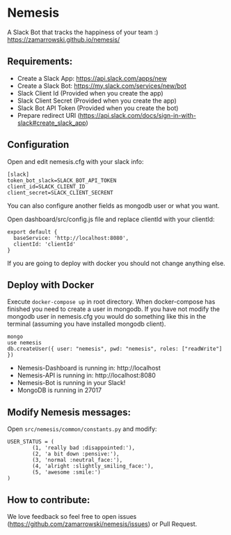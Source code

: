 # Nemesis
A Slack Bot that tracks the happiness of your team :)
https://zamarrowski.github.io/nemesis/

## Requirements:

* Create a Slack App: https://api.slack.com/apps/new
* Create a Slack Bot: https://my.slack.com/services/new/bot
* Slack Client Id (Provided when you create the app)
* Slack Client Secret (Provided when you create the app)
* Slack Bot API Token (Provided when you create the bot)
* Prepare redirect URI (https://api.slack.com/docs/sign-in-with-slack#create_slack_app)

## Configuration

Open and edit nemesis.cfg with your slack info:
```
[slack]
token_bot_slack=SLACK_BOT_API_TOKEN
client_id=SLACK_CLIENT_ID
client_secret=SLACK_CLIENT_SECRENT
```
You can also configure another fields as mongodb user or what you want.

Open dashboard/src/config.js file and replace clientId with your clientId:

```
export default {
  baseService: 'http://localhost:8080',
  clientId: 'clientId'
}

```
If you are going to deploy with docker you should not change anything else.

## Deploy with Docker

Execute ```docker-compose up``` in root directory. When docker-compose has finished you need to create a user in mongodb.
If you have not modify the mongodb user in nemesis.cfg you would do something like this in the terminal (assuming you have installed mongodb client).

```
mongo
use nemesis
db.createUser({ user: "nemesis", pwd: "nemesis", roles: ["readWrite"] })
```

* Nemesis-Dashboard is running in: http://localhost
* Nemesis-API is running in: http://localhost:8080
* Nemesis-Bot is running in your Slack!
* MongoDB is running in 27017

## Modify Nemesis messages:

Open ```src/nemesis/common/constants.py``` and modify:

```
USER_STATUS = (
        (1, 'really bad :disappointed:'),
        (2, 'a bit down :pensive:'),
        (3, 'normal :neutral_face:'),
        (4, 'alright :slightly_smiling_face:'),
        (5, 'awesome :smile:')
)
```

## How to contribute:

We love feedback so feel free to open issues (https://github.com/zamarrowski/nemesis/issues) or Pull Request.
